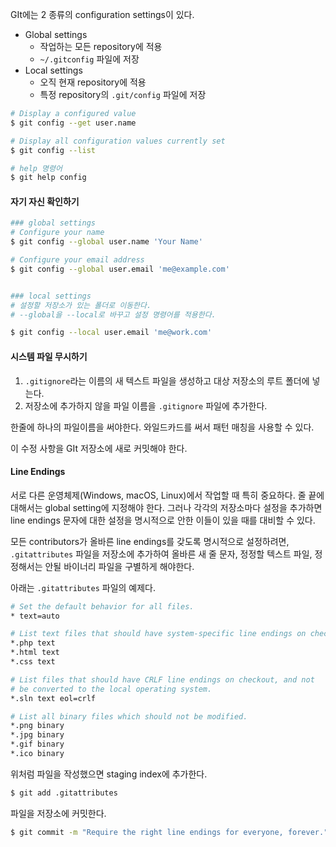 GIt에는 2 종류의 configuration settings이 있다.

- Global settings
  - 작업하는 모든 repository에 적용
  - `~/.gitconfig` 파일에 저장
- Local settings
  - 오직 현재 repository에 적용
  - 특정 repository의 `.git/config` 파일에 저장



```bash
# Display a configured value
$ git config --get user.name

# Display all configuration values currently set
$ git config --list

# help 명령어
$ git help config
```



#### 자기 자신 확인하기

```bash
### global settings
# Configure your name
$ git config --global user.name 'Your Name'

# Configure your email address
$ git config --global user.email 'me@example.com'


### local settings
# 설정할 저장소가 있는 폴더로 이동한다.
# --global을 --local로 바꾸고 설정 명령어를 적용한다.

$ git config --local user.email 'me@work.com'
```





#### 시스템 파일 무시하기

1. `.gitignore`라는 이름의 새 텍스트 파일을 생성하고 대상 저장소의 루트 폴더에 넣는다.
2. 저장소에 추가하지 않을 파일 이름을 `.gitignore` 파일에 추가한다.

한줄에 하나의 파일이름을 써야한다. 와일드카드를 써서 패턴 매칭을 사용할 수 있다.

이 수정 사항을 GIt 저장소에 새로 커밋해야 한다.





#### Line Endings

서로 다른 운영체제(Windows, macOS, Linux)에서 작업할 때 특히 중요하다. 줄 끝에 대해서는 global setting에 지정해야 한다. 그러나 각각의 저장소마다 설정을 추가하면 line endings 문자에 대한 설정을 명시적으로 안한 이들이 있을 때를 대비할 수 있다.



모든 contributors가 올바른 line endings를 갖도록 명시적으로 설정하려면, `.gitattributes` 파일을 저장소에 추가하여 올바른 새 줄 문자, 정정할 텍스트 파일, 정정해서는 안될 바이너리 파일을 구별하게 해야한다.

아래는  `.gitattributes` 파일의 예제다.

```bash
# Set the default behavior for all files.
* text=auto

# List text files that should have system-specific line endings on checkout.
*.php text
*.html text
*.css text

# List files that should have CRLF line endings on checkout, and not
# be converted to the local operating system.
*.sln text eol=crlf

# List all binary files which should not be modified.
*.png binary
*.jpg binary
*.gif binary
*.ico binary
```

위처럼 파일을 작성했으면 staging index에 추가한다.

```bash
$ git add .gitattributes
```



파일을 저장소에 커밋한다.

```bash
$ git commit -m "Require the right line endings for everyone, forever."
```

